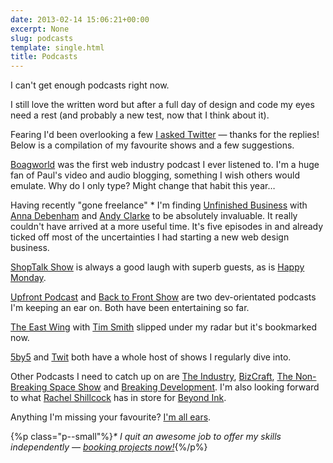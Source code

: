 ```yaml
---
date: 2013-02-14 15:06:21+00:00
excerpt: None
slug: podcasts
template: single.html
title: Podcasts
---
```


I can't get enough podcasts right now.

I still love the written word but after a full day of design and code my eyes need a rest (and probably a new test, now that I think about it).

Fearing I'd been overlooking a few [I asked Twitter](https://twitter.com/dbushell/status/301644965489020929) — thanks for the replies! Below is a compilation of my favourite shows and a few suggestions.

[Boagworld](http://boagworld.com/show/) was the first web industry podcast I ever listened to. I'm a huge fan of Paul's video and audio blogging, something I wish others would emulate. Why do I only type? Might change that habit this year…

Having recently "gone freelance" * I'm finding [Unfinished Business](http://unfinished.bz/) with [Anna Debenham](https://twitter.com/anna_debenham) and [Andy Clarke](https://twitter.com/malarkey) to be absolutely invaluable. It really couldn't have arrived at a more useful time. It's five episodes in and already ticked off most of the uncertainties I had starting a new web design business.

[ShopTalk Show](http://shoptalkshow.com/) is always a good laugh with superb guests, as is [Happy Monday](http://happymondaypodcast.com/).

[Upfront Podcast](http://upfrontpodcast.com/) and [Back to Front Show](http://backtofrontshow.com/) are two dev-orientated podcasts I'm keeping an ear on. Both have been entertaining so far.

[The East Wing](http://theeastwing.net/) with [Tim Smith](https://twitter.com/ttimsmith) slipped under my radar but it's bookmarked now.

[5by5](http://5by5.tv/) and [Twit](http://twit.tv/) both have a whole host of shows I regularly dive into.

Other Podcasts I need to catch up on are [The Industry](http://theindustry.cc/category/podcast/), [BizCraft](http://unmatchedstyle.com/bizcraft), [The Non-Breaking Space Show](http://nonbreakingspace.tv/) and [Breaking Development](http://fsm.bdconf.com/podcast). I'm also looking forward to what [Rachel Shillcock](https://twitter.com/missrachilli) has in store for [Beyond Ink](http://beyondink.co.uk/).

Anything I'm missing your favourite? [I'm all ears](http://twitter.com/dbushell).

{%p class="p--small"%}_* I quit an awesome job to offer my skills independently — [booking projects now!](/contact/)_{%/p%}

